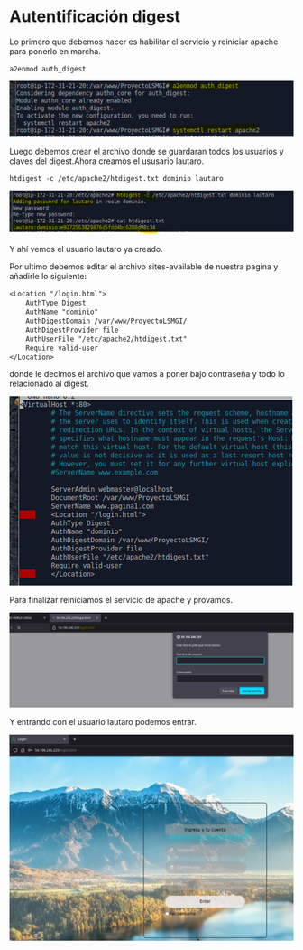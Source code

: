 # Autentificación digest

Lo primero que debemos hacer es habilitar el servicio y reiniciar  apache para ponerlo en marcha.

    a2enmod auth_digest

![alt text](aws.imgs/12.png)

Luego debemos crear el archivo donde se guardaran todos los usuarios y claves del digest.Ahora creamos el ususario lautaro.

    htdigest -c /etc/apache2/htdigest.txt dominio lautaro

![alt text](aws.imgs/13.png)

Y ahí vemos el usuario lautaro ya creado.

Por ultimo debemos editar el archivo sites-available de nuestra pagina y añadirle lo siguiente:

    <Location "/login.html">
        AuthType Digest
        AuthName "dominio"
        AuthDigestDomain /var/www/ProyectoLSMGI/
        AuthDigestProvider file
        AuthUserFile "/etc/apache2/htdigest.txt"
        Require valid-user
    </Location>

donde le decimos el archivo que vamos a poner bajo contraseña y todo lo relacionado al digest.

![alt text](aws.imgs/14.png)

Para finalizar reiniciamos el servicio de apache y provamos.

![alt text](aws.imgs/15.png)

Y entrando con el usuario lautaro podemos entrar.

![alt text](aws.imgs/16.png)
